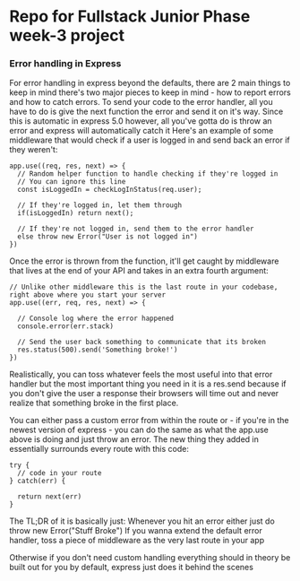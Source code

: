 # Repo for Fullstack Junior Phase week-3 project

### Error handling in Express
For error handling in express beyond the defaults, there are 2 main things to keep in mind there's two major pieces to keep in mind - how to report errors and how to catch errors.
To send your code to the error handler, all you have to do is give the next function the error and send it on it's way. Since this is automatic in express 5.0 however, all you've gotta do is throw an error and express will automatically catch it Here's an example of some middleware that would check if a user is logged in and send back an error if they weren't:

```
app.use((req, res, next) => {
  // Random helper function to handle checking if they're logged in
  // You can ignore this line
  const isLoggedIn = checkLogInStatus(req.user);

  // If they're logged in, let them through 
  if(isLoggedIn) return next();

  // If they're not logged in, send them to the error handler
  else throw new Error("User is not logged in")
})
```

Once the error is thrown from the function, it'll get caught by middleware that lives at the end of your API and takes in an extra fourth argument:

```
// Unlike other middleware this is the last route in your codebase, right above where you start your server
app.use((err, req, res, next) => {
  
  // Console log where the error happened
  console.error(err.stack)

  // Send the user back something to communicate that its broken
  res.status(500).send('Something broke!')
})
```

Realistically, you can toss whatever feels the most useful into that error handler but the most important thing you need in it is a res.send because if you don't give the user a response their browsers will time out and never realize that something broke in the first place.

You can either pass a custom error from within the route or - if you're in the newest version of express - you can do the same as what the app.use above is doing and just throw an error. The new thing they added in essentially surrounds every route with this code:

```
try {
  // code in your route
} catch(err) {

  return next(err)
}
```

The TL;DR of it is basically just:
Whenever you hit an error either just do throw new Error("Stuff Broke")
If you wanna extend the default error handler, toss a piece of middleware as the very last route in your app

Otherwise if you don't need custom handling everything should in theory be built out for you by default, express just does it behind the scenes
